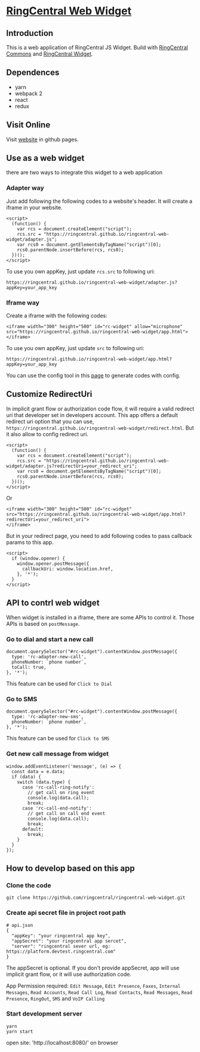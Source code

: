 # [RingCentral Web Widget](https://ringcentral.github.io/ringcentral-web-widget/)

## Introduction
This is a web application of RingCentral JS Widget.
Build with [RingCentral Commons](https://github.com/ringcentral/ringcentral-js-integration-commons/) and [RingCentral Widget](https://github.com/ringcentral/ringcentral-js-widget).

## Dependences

* yarn
* webpack 2
* react
* redux

## Visit Online

Visit [website](https://ringcentral.github.io/ringcentral-web-widget/) in github pages.

## Use as a web widget

there are two ways to integrate this widget to a web application

### Adapter way

Just add following the following codes to a website's header. It will create a iframe in your website.

```
<script>
  (function() {
    var rcs = document.createElement("script");
    rcs.src = "https://ringcentral.github.io/ringcentral-web-widget/adapter.js";
    var rcs0 = document.getElementsByTagName("script")[0];
    rcs0.parentNode.insertBefore(rcs, rcs0);
  })();
</script>
```

To use you own appKey, just update `rcs.src` to following uri:
```
https://ringcentral.github.io/ringcentral-web-widget/adapter.js?appKey=your_app_key
```

### Iframe way

Create a iframe with the following codes:

```
<iframe width="300" height="500" id="rc-widget" allow="microphone" src="https://ringcentral.github.io/ringcentral-web-widget/app.html">
</iframe>
```

To use you own appKey, just update `src` to following uri:
```
https://ringcentral.github.io/ringcentral-web-widget/app.html?appKey=your_app_key
```

You can use the config tool in this [page](https://ringcentral.github.io/ringcentral-web-widget) to generate codes with config.

## Customize RedirectUri

In implicit grant flow or authorization code flow, it will require a valid redirect uri that developer set in developers account. This app offers a default redirect uri option that you can use, `https://ringcentral.github.io/ringcentral-web-widget/redirect.html`. But it also allow to config redirect uri.

```
<script>
  (function() {
    var rcs = document.createElement("script");
    rcs.src = "https://ringcentral.github.io/ringcentral-web-widget/adapter.js?redirectUri=your_redirect_uri";
    var rcs0 = document.getElementsByTagName("script")[0];
    rcs0.parentNode.insertBefore(rcs, rcs0);
  })();
</script>
```

Or

```
<iframe width="300" height="500" id="rc-widget" src="https://ringcentral.github.io/ringcentral-web-widget/app.html?redirectUri=your_redirect_uri">
</iframe>
```

But in your redirect page, you need to add following codes to pass callback params to this app.

```
<script>
  if (window.opener) {
    window.opener.postMessage({
      callbackUri: window.location.href,
    }, '*');
  }
</script>
```

## API to contrl web widget

When widget is installed in a iframe, there are some APIs to control it. Those APIs is based on `postMessage`.

### Go to dial and start a new call

```
document.querySelector("#rc-widget").contentWindow.postMessage({
  type: 'rc-adapter-new-call',
  phoneNumber: `phone number`,
  toCall: true,
}, '*');
```
This feature can be used for `Click to Dial`

### Go to SMS

```
document.querySelector("#rc-widget").contentWindow.postMessage({
  type: 'rc-adapter-new-sms',
  phoneNumber: `phone number`,
}, '*');
```
This feature can be used for `Click to SMS`

### Get new call message from widget

```
window.addEventListener('message', (e) => {
  const data = e.data;
  if (data) {
    switch (data.type) {
      case 'rc-call-ring-notify':
        // get call on ring event
        console.log(data.call);
        break;
      case 'rc-call-end-notify':
        // get call on call end event
        console.log(data.call);
        break;
      default:
        break;
    }
  }
});
```

## How to develop based on this app

### Clone the code
```
git clone https://github.com/ringcentral/ringcentral-web-widget.git
```

### Create api secret file in project root path
```
# api.json
{
  "appKey": "your ringcentral app key",
  "appSecret": "your ringcentral app sercet",
  "server": "ringcentral sever url, eg: https://platform.devtest.ringcentral.com"
}
```
The appSecret is optional. If you don't provide appSecret, app will use implicit grant flow, or it will use
authorization code.

App Permission required: `Edit Message`, `Edit Presence`, `Faxes`, `Internal Messages`, `Read Accounts`, `Read Call Log`, `Read Contacts`, `Read Messages`, `Read Presence`, `RingOut`, `SMS` and `VoIP Calling`

### Start development server

```
yarn
yarn start
```

open site: 'http://localhost:8080/' on browser
